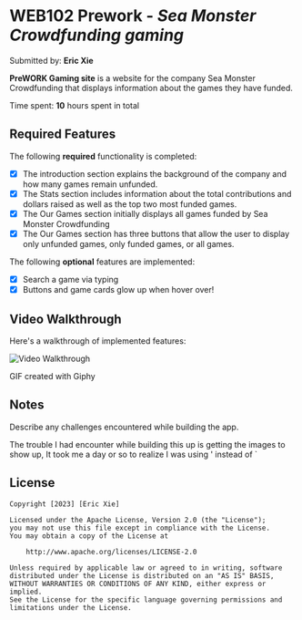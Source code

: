 # WEB102 Prework - *Sea Monster Crowdfunding gaming*

Submitted by: **Eric Xie**

**PreWORK Gaming site** is a website for the company Sea Monster Crowdfunding that displays information about the games they have funded.

Time spent: **10** hours spent in total

## Required Features

The following **required** functionality is completed:

* [x] The introduction section explains the background of the company and how many games remain unfunded.
* [x] The Stats section includes information about the total contributions and dollars raised as well as the top two most funded games.
* [x] The Our Games section initially displays all games funded by Sea Monster Crowdfunding
* [x] The Our Games section has three buttons that allow the user to display only unfunded games, only funded games, or all games.

The following **optional** features are implemented:

* [x] Search a game via typing
* [x] Buttons and game cards glow up when hover over!

## Video Walkthrough

Here's a walkthrough of implemented features:

<img src='https://media2.giphy.com/media/sZlchGpkIseyWohfQj/giphy.gif?cid=790b7611c100d2f98ad816187e01b1d04049aa9ab089c45e&rid=giphy.gif&ct=g' title='Video Walkthrough' width='' alt='Video Walkthrough' />

<!-- Replace this with whatever GIF tool you used! -->
GIF created with Giphy
<!-- Recommended tools:
[Kap](https://getkap.co/) for macOS
[ScreenToGif](https://www.screentogif.com/) for Windows
[peek](https://github.com/phw/peek) for Linux. -->

## Notes

Describe any challenges encountered while building the app.

The trouble I had encounter while building this up is getting the images to show up, It took me a day or so to realize I was using ' instead of `

## License

    Copyright [2023] [Eric Xie]

    Licensed under the Apache License, Version 2.0 (the "License");
    you may not use this file except in compliance with the License.
    You may obtain a copy of the License at

        http://www.apache.org/licenses/LICENSE-2.0

    Unless required by applicable law or agreed to in writing, software
    distributed under the License is distributed on an "AS IS" BASIS,
    WITHOUT WARRANTIES OR CONDITIONS OF ANY KIND, either express or implied.
    See the License for the specific language governing permissions and
    limitations under the License.
